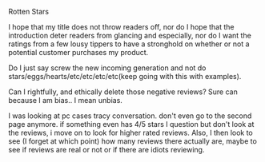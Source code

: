 Rotten Stars

I hope that my title does not throw readers off, nor do I hope that the introduction deter readers from glancing and especially, nor do I want the ratings from a few lousy tippers to have a stronghold on whether or not a potential customer purchases my product. 

Do I just say screw the new incoming generation and not do stars/eggs/hearts/etc/etc/etc/etc(keep going with this with examples). 

Can I rightfully, and ethically delete those negative reviews? Sure can because I am bias.. I mean unbias.



I was looking at pc cases
tracy conversation. don't even go to the second page anymore. if something even has 4/5 stars I question but don't look at the reviews, i move on to look for higher rated reviews. Also, I then look to see (I forget at which point) how many reviews there actually are, maybe to see if reviews are real or not or if there are idiots reviewing.

